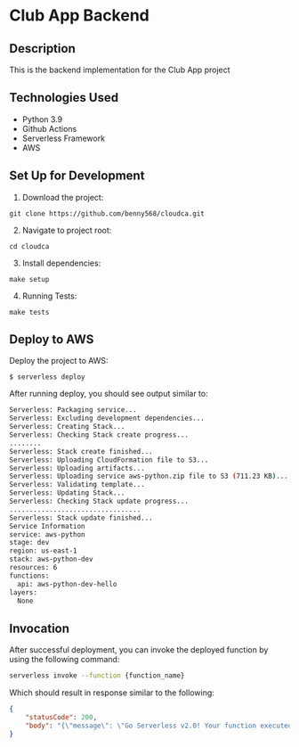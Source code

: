 # Club App Backend
## Description
This is the backend implementation for the Club App project

## Technologies Used
- Python 3.9
- Github Actions
- Serverless Framework
- AWS

## Set Up for Development
1. Download the project:
```git
git clone https://github.com/benny568/cloudca.git
```
2. Navigate to project root:
```git
cd cloudca
```
3. Install dependencies:
```git
make setup
```
4. Running Tests:
```git
make tests
```
## Deploy to AWS

Deploy the project to AWS:
```
$ serverless deploy
```

After running deploy, you should see output similar to:

```bash
Serverless: Packaging service...
Serverless: Excluding development dependencies...
Serverless: Creating Stack...
Serverless: Checking Stack create progress...
........
Serverless: Stack create finished...
Serverless: Uploading CloudFormation file to S3...
Serverless: Uploading artifacts...
Serverless: Uploading service aws-python.zip file to S3 (711.23 KB)...
Serverless: Validating template...
Serverless: Updating Stack...
Serverless: Checking Stack update progress...
.................................
Serverless: Stack update finished...
Service Information
service: aws-python
stage: dev
region: us-east-1
stack: aws-python-dev
resources: 6
functions:
  api: aws-python-dev-hello
layers:
  None
```

## Invocation

After successful deployment, you can invoke the deployed function by using the following command:

```bash
serverless invoke --function {function_name}
```

Which should result in response similar to the following:

```json
{
    "statusCode": 200,
    "body": "{\"message\": \"Go Serverless v2.0! Your function executed successfully!\", \"input\": {}}"
}
```
